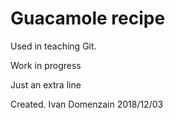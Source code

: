 # Guacamole recipe

Used in teaching Git.

Work in progress

Just an extra line

Created.  Ivan Domenzain 2018/12/03